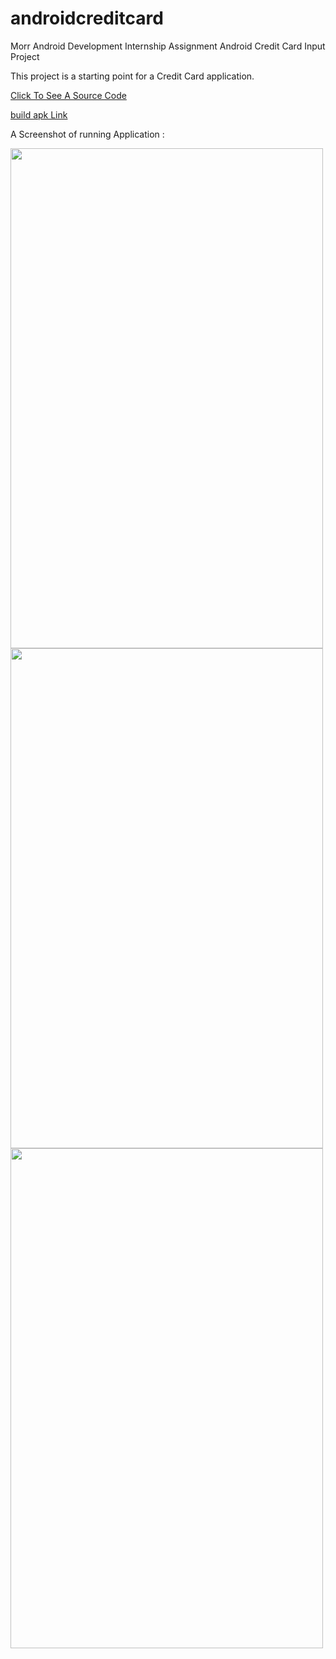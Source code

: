 # androidcreditcard

Morr Android Development Internship Assignment
Android Credit Card Input Project


This project is a starting point for a Credit Card application.

[Click To See A Source Code](https://github.com/CodexRitik/androidcreditcard/tree/master/lib)

[build apk Link](https://drive.google.com/file/d/1Ghg7RPZbtay8MnBL7m0_tXgiL-0HtGSG/view?usp=sharing)

A Screenshot of running Application :

<img src="https://user-images.githubusercontent.com/67820202/149209043-5c29623a-6c9c-4990-93fe-f5e8dee50236.jpg" width="500" height="800">

<img src="https://user-images.githubusercontent.com/67820202/149209333-5a6ee323-41b0-4af4-bd7c-3c43738a3a7c.jpg" width="500" height="800">

<img src="https://user-images.githubusercontent.com/67820202/149209364-23d3300f-aefc-4c4a-8bba-db18b5781080.jpg" width="500" height="800">
